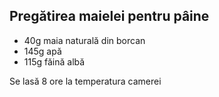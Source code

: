 ## Pregătirea maielei pentru pâine

* 40g maia naturală din borcan
* 145g apă
* 115g făină albă

Se lasă 8 ore la temperatura camerei
